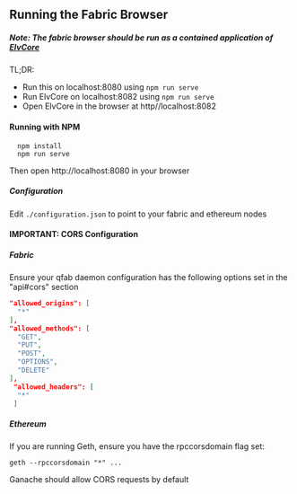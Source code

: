 ## Running the Fabric Browser

##### Note: The fabric browser should be run as a contained application of [ElvCore](https://github.com/qluvio/elv-core-js)

TL;DR:
- Run this on localhost:8080 using ```npm run serve```
- Run ElvCore on localhost:8082 using ```npm run serve```
- Open ElvCore in the browser at http//localhost:8082


#### Running with NPM

```
  npm install
  npm run serve
```

Then open http://localhost:8080 in your browser

##### Configuration
Edit ```./configuration.json``` to point to your fabric and ethereum nodes


#### IMPORTANT: CORS Configuration

##### Fabric

Ensure your qfab daemon configuration has the following options set
in the "api#cors" section

```json
"allowed_origins": [
  "*"
],
"allowed_methods": [
  "GET",
  "PUT",
  "POST",
  "OPTIONS",
  "DELETE"
],
 "allowed_headers": [
  "*"
 ]
```

##### Ethereum

If you are running Geth, ensure you have the rpccorsdomain flag set:

```geth --rpccorsdomain "*" ...```

Ganache should allow CORS requests by default
